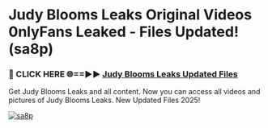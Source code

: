 # Judy Blooms Leaks Original Videos 0nlyFans Leaked - Files Updated! (sa8p)

<h3>🔴 CLICK HERE 🌐==►► <a href="https://tinyurl.com/2wckxsce" rel="nofollow">Judy Blooms Leaks Updated Files</a></h3>

Get Judy Blooms Leaks and all content. Now you can access all videos and pictures of Judy Blooms Leaks. New Updated Files 2025!

[![sa8p](https://i.imgur.com/AFduVYN.gif)](https://tinyurl.com/2wckxsce)
